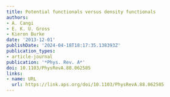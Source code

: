 ```yaml
---
title: Potential functionals versus density functionals
authors:
- A. Cangi
- E. K. U. Gross
- Kieron Burke
date: '2013-12-01'
publishDate: '2024-04-18T18:17:35.138393Z'
publication_types:
- article-journal
publication: '*Phys. Rev. A*'
doi: 10.1103/PhysRevA.88.062505
links:
- name: URL
  url: https://link.aps.org/doi/10.1103/PhysRevA.88.062505
---
```

